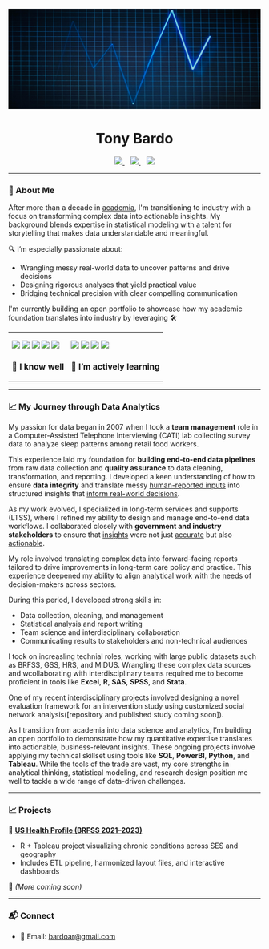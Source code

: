 <p align="center">
  <img src="https://github.com/tonybardo/tonybardo/blob/main/data_background.jpg" width="100%" height="200" alt="Data Background" />
</p>

<h1 align="center">Tony Bardo</h1>

<p align="center">
  <a href="https://github.com/tonybardo">
    <img src="https://img.shields.io/github/followers/tonybardo?label=GitHub&style=social" />
  </a>
  &nbsp;&nbsp;
  <a href="https://scholar.google.com/citations?user=JzoBYdcAAAAJ&hl=en" target="_blank">
    <img src="https://img.shields.io/badge/Google%20Scholar-Profile-blue?logo=googlescholar" />
  </a>
  &nbsp;&nbsp;
  <a href="#">
    <img src="https://visitor-badge.laobi.icu/badge?page_id=tonybardo.tonybardo" />
  </a>
</p>

---

### 🔬 About Me

After more than a decade in [academia](https://github.com/TonyBardo/TonyBardo/blob/main/academic_cv.pdf), I'm transitioning to industry with a focus on transforming complex data into actionable insights. My background blends expertise in statistical modeling with a talent for storytelling that makes data understandable and meaningful.

🔍 I’m especially passionate about:
- Wrangling messy real-world data to uncover patterns and drive decisions
- Designing rigorous analyses that yield practical value
- Bridging technical precision with clear compelling communication

I'm currently building an open portfolio to showcase how my academic foundation translates into industry by leveraging 🛠

<table>
  <tr>
    <td>
      <p>
        <img src="https://img.shields.io/badge/-R-276DC3?logo=r&logoColor=white" />
        <img src="https://img.shields.io/badge/-Stata-1a73e8?logo=data:image/svg+xml;base64,...&label=Stata" />
        <img src="https://img.shields.io/badge/-SAS-007ACC?logo=sas&logoColor=white" />
        <img src="https://img.shields.io/badge/-SPSS-FF6F61?logo=ibm&logoColor=white" />
        <img src="https://img.shields.io/badge/-Excel-217346?logo=microsoft-excel&logoColor=white" />
         <h3>🧰 I know well</h3>
      </p>
    </td>
    <td>
      <p>
        <img src="https://img.shields.io/badge/-SQL-4479A1?logo=postgresql&logoColor=white" />
        <img src="https://img.shields.io/badge/-Python-3776AB?logo=python&logoColor=white" />
        <img src="https://img.shields.io/badge/-Tableau-E97627?logo=tableau&logoColor=white" />
        <img src="https://img.shields.io/badge/-Power%20BI-F2C811?logo=powerbi&logoColor=black" />
        <h3>🚧 I’m actively learning</h3>
      </p>
    </td>
  </tr>
</table>

---

### 📈 My Journey through Data Analytics

My passion for data began in 2007 when I took a **team management** role in a Computer-Assisted Telephone Interviewing (CATI) lab collecting survey data to analyze sleep patterns among retail food workers.

This experience laid my foundation for **building end-to-end data pipelines** from raw data collection and **quality assurance** to data cleaning, transformation, and reporting. I developed a keen understanding of how to ensure **data integrity** and translate messy [human-reported inputs](https://github.com/TonyBardo/TonyBardo/blob/main/papers/2_Maume_Gender_Sleep_G%26S_2010.pdf) into structured insights that [inform real-world decisions](https://github.com/TonyBardo/TonyBardo/blob/main/papers/1_Maume_Gender_Sleep_ASR_2009.pdf).

As my work evolved, I specialized in long-term services and supports (LTSS), where I refined my ability to design and manage end-to-end data workflows. I collaborated closely with **government and industry stakeholders** to ensure that [insights](https://github.com/TonyBardo/TonyBardo/blob/main/papers/R6_Mehdizadeh_OHCounty_2014.pdf) were not just [accurate]() but also [actionable](). 

My role involved translating complex data into forward-facing reports tailored to drive improvements in long-term care policy and practice. This experience deepened my ability to align analytical work with the needs of decision-makers across sectors.


During this period, I developed strong skills in:
- Data collection, cleaning, and management
- Statistical analysis and report writing
- Team science and interdisciplinary collaboration
- Communicating results to stakeholders and non-technical audiences

I took on increasling technial roles, working with large public datasets such as BRFSS, GSS, HRS, and MIDUS. Wrangling these complex data sources and wcollaborating with interdisciplinary teams required me to become proficient in tools like  **Excel**, **R**, **SAS**, **SPSS**, and **Stata**. 

One of my recent interdisciplinary projects involved designing a novel evaluation framework for an intervention study using customized social network analysis([repository and published study coming soon]). 

As I transition from academia into data science and analytics, I’m building an open portfolio to demonstrate how my quantitative expertise translates into actionable, business-relevant insights. These ongoing projects involve applying my technical skillset using tools like **SQL**, **PowerBI**, **Python**, and **Tableau**. While the tools of the trade are vast, my core strengths in analytical thinking, statistical modeling, and research design position me well to tackle a wide range of data-driven challenges.

---

### 📈 Projects

🚀 **[US Health Profile (BRFSS 2021–2023)](https://github.com/tonybardo/brfss-etl)**
- R + Tableau project visualizing chronic conditions across SES and geography
- Includes ETL pipeline, harmonized layout files, and interactive dashboards

🧪 *(More coming soon)*

---
### 📬 Connect

- 📧 Email: bardoar@gmail.com
